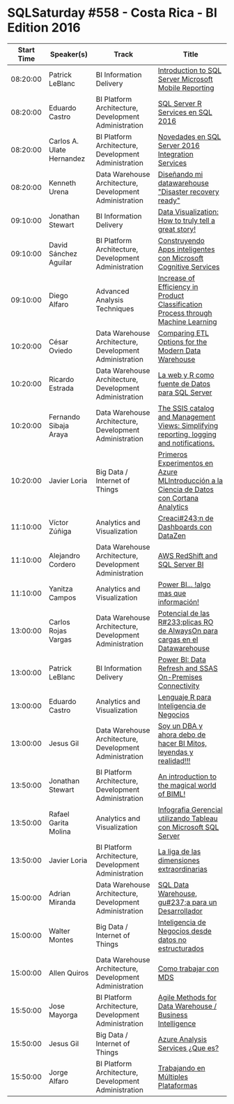 # SQLSaturday #558 - Costa Rica - BI Edition 2016
Start Time|Speaker(s)|Track|Title
---|---|---|---
08:20:00|Patrick LeBlanc|BI Information Delivery|[Introduction to SQL Server Microsoft Mobile Reporting](50622.md)
08:20:00|Eduardo Castro|BI Platform Architecture, Development  Administration|[SQL Server R Services en SQL 2016](53912.md)
08:20:00|Carlos A. Ulate Hernandez|BI Platform Architecture, Development  Administration|[Novedades en SQL Server 2016 Integration Services](54041.md)
08:20:00|Kenneth Urena|Data Warehouse Architecture, Development  Administration|[Diseñando mi datawarehouse "Disaster recovery ready"](54310.md)
09:10:00|Jonathan Stewart|BI Information Delivery|[Data Visualization:  How to truly tell a great story!](53180.md)
09:10:00|David Sánchez Aguilar|BI Platform Architecture, Development  Administration|[Construyendo Apps inteligentes con Microsoft Cognitive Services](53891.md)
09:10:00|Diego Alfaro|Advanced Analysis Techniques|[Increase of Efficiency in Product Classification Process through Machine Learning](54017.md)
10:20:00|César Oviedo|Data Warehouse Architecture, Development  Administration|[Comparing ETL Options for the Modern Data Warehouse](50577.md)
10:20:00|Ricardo Estrada|Data Warehouse Architecture, Development  Administration|[La web y R como fuente de Datos para SQL Server](54057.md)
10:20:00|Fernando Sibaja Araya|Data Warehouse Architecture, Development  Administration|[The SSIS catalog and Management Views: Simplifying reporting, logging and notifications.](54187.md)
10:20:00|Javier Loria|Big Data / Internet of Things|[Primeros Experimentos en Azure MLIntroducción a la Ciencia de Datos  con Cortana Analytics](54663.md)
11:10:00|Víctor Zúñiga|Analytics and Visualization|[Creaci#243;n de Dashboards con DataZen](50688.md)
11:10:00|Alejandro Cordero|Data Warehouse Architecture, Development  Administration|[AWS RedShift and SQL Server BI](53983.md)
11:10:00|Yanitza Campos|Analytics and Visualization|[Power BI... !algo mas que información!](54308.md)
13:00:00|Carlos Rojas Vargas|Data Warehouse Architecture, Development  Administration|[Potencial de las R#233;plicas RO de AlwaysOn para cargas en el Datawarehouse](50243.md)
13:00:00|Patrick LeBlanc|BI Information Delivery|[Power BI:  Data Refresh and SSAS On-Premises Connectivity](50624.md)
13:00:00|Eduardo Castro|Analytics and Visualization|[Lenguaje R para Inteligencia de Negocios](53911.md)
13:00:00|Jesus Gil|Data Warehouse Architecture, Development  Administration|[Soy un DBA y ahora debo de hacer BI Mitos, leyendas y realidad!!!](56968.md)
13:50:00|Jonathan Stewart|BI Platform Architecture, Development  Administration|[An introduction to the magical world of BIML!](50115.md)
13:50:00|Rafael Garita Molina|Analytics and Visualization|[Infografia Gerencial utilizando Tableau con Microsoft SQL Server](54517.md)
13:50:00|Javier Loria|BI Platform Architecture, Development  Administration|[La liga de las dimensiones extraordinarias](54661.md)
15:00:00|Adrian Miranda|Data Warehouse Architecture, Development  Administration|[SQL Data Warehouse, gu#237;a para un Desarrollador](52500.md)
15:00:00|Walter Montes|Big Data / Internet of Things|[Inteligencia de Negocios desde datos no estructurados](53777.md)
15:00:00|Allen Quiros|Data Warehouse Architecture, Development  Administration|[Como trabajar con MDS](55022.md)
15:50:00|Jose Mayorga|BI Platform Architecture, Development  Administration|[Agile Methods for Data Warehouse / Business Intelligence](56256.md)
15:50:00|Jesus Gil|Big Data / Internet of Things|[Azure Analysis Services ¿Que es?](56748.md)
15:50:00|Jorge Alfaro|BI Platform Architecture, Development  Administration|[Trabajando en Múltiples Plataformas](56785.md)
